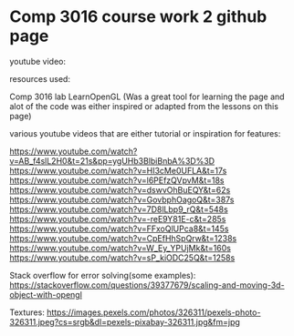 <h1>Comp 3016 course work 2 github page</h1>

youtube video:

resources used:

Comp 3016 lab
LearnOpenGL (Was a great tool for learning the page and alot of the code was either inspired or adapted from the lessons on this page)

various youtube videos that are either tutorial or inspiration for features:

https://www.youtube.com/watch?v=AB_f4slL2H0&t=21s&pp=ygUHb3BlbiBnbA%3D%3D
https://www.youtube.com/watch?v=HI3cMe0UFLA&t=17s
https://www.youtube.com/watch?v=l6PEfzQVpvM&t=18s
https://www.youtube.com/watch?v=dswvOhBuEQY&t=62s
https://www.youtube.com/watch?v=GovbphOagoQ&t=387s
https://www.youtube.com/watch?v=7D8lLbp9_rQ&t=548s
https://www.youtube.com/watch?v=-reE9Y81E-c&t=285s
https://www.youtube.com/watch?v=FFxoQlUPca8&t=145s
https://www.youtube.com/watch?v=CpEfHhSpQrw&t=1238s
https://www.youtube.com/watch?v=W_Ey_YPUjMk&t=160s
https://www.youtube.com/watch?v=sP_kiODC25Q&t=1258s

Stack overflow for error solving(some examples):
https://stackoverflow.com/questions/39377679/scaling-and-moving-3d-object-with-opengl

Textures:
https://images.pexels.com/photos/326311/pexels-photo-326311.jpeg?cs=srgb&dl=pexels-pixabay-326311.jpg&fm=jpg
